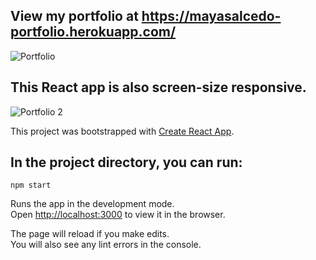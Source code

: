 ## View my portfolio at https://mayasalcedo-portfolio.herokuapp.com/


![Portfolio](https://user-images.githubusercontent.com/68334235/131668468-80a69ee9-0e73-4025-9a11-855635138166.gif)

## This React app is also screen-size responsive.

![Portfolio 2](https://user-images.githubusercontent.com/68334235/131670125-e92f6e7b-095d-41f3-a6a8-b75ac091217b.gif)

This project was bootstrapped with [Create React App](https://github.com/facebook/create-react-app).

## In the project directory, you can run:

`npm start`

Runs the app in the development mode.\
Open [http://localhost:3000](http://localhost:3000) to view it in the browser.

The page will reload if you make edits.\
You will also see any lint errors in the console.


